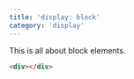 ```yaml
---
title: 'display: block'
category: 'display'
---
```



This is all about block elements.

```html
<div></div>
```